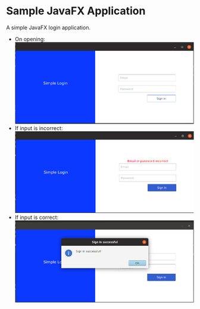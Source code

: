 # Sample JavaFX Application
A simple JavaFX login application.
- On opening:
    ![](img1.png)
- If input is incorrect:
    ![](img2.png)
- If input is correct:
    ![](img3.png)
